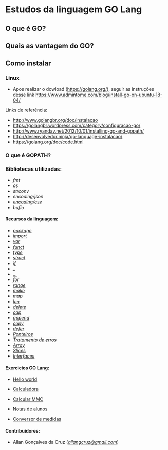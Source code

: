 # Estudos da linguagem GO Lang

## O que é GO?

## Quais as vantagem do GO?

## Como instalar

### Linux

- Apos realizar o dowload (https://golang.org/), seguir as instruções desse link https://www.admintome.com/blog/install-go-on-ubuntu-18-04/

Links de referência:

- http://www.golangbr.org/doc/instalacao
- https://golangbr.wordpress.com/category/configuracao-go/
- http://www.ryanday.net/2012/10/01/installing-go-and-gopath/
- http://desenvolvedor.ninja/go-language-instalacao/
- https://golang.org/doc/code.html

### O que é GOPATH?


### Bibliotecas utilizadas:

+ *fmt*
+ *os*
+ *strconv*
+ *encoding/json*
+ [*encoding/csv*](https://golang.org/pkg/encoding/csv/)
+ *bufio*

#### Recursos da linguagem:

+ [*package*]()
+ [*import*]()
+ [*var*]()
+ [*funct*]()
+ [*type*]()
+ [*struct*]()
+ [*if*]()
+ [*_*]()
+ [*...*]()
+ [*for*]()
+ [*range*]()
+ [*make*]()
+ [*map*]()
+ [*len*]()
+ [*delete*]()
+ [*cap*]()
+ [*append*]()
+ [*copy*]()
+ [*defer*]()
+ [*Ponteiros*]()
+ [*Tratamento de erros*]()
+ [*Array*]()
+ [*Slices*]()
+ [*Interfaces*]()

#### Exercicios GO Lang:

* [Hello world](https://github.com/Allangcruz/estudo-go-lang/tree/master/src/github.com/allangcruz/hello-world/)

* [Calculadora](https://github.com/Allangcruz/estudo-go-lang/tree/master/src/github.com/allangcruz/hello-world/)

* [Calcular MMC](https://github.com/Allangcruz/estudo-go-lang/tree/master/src/github.com/allangcruz/hello-world/)

* [Notas de alunos](https://github.com/Allangcruz/estudo-go-lang/tree/master/src/github.com/allangcruz/hello-world/)

* [Conversor de medidas](https://github.com/Allangcruz/estudo-go-lang/tree/master/src/github.com/allangcruz/hello-world/)


#### Contribuidores:

- Allan Gonçalves da Cruz (*allangcruz@gmail.com*)
